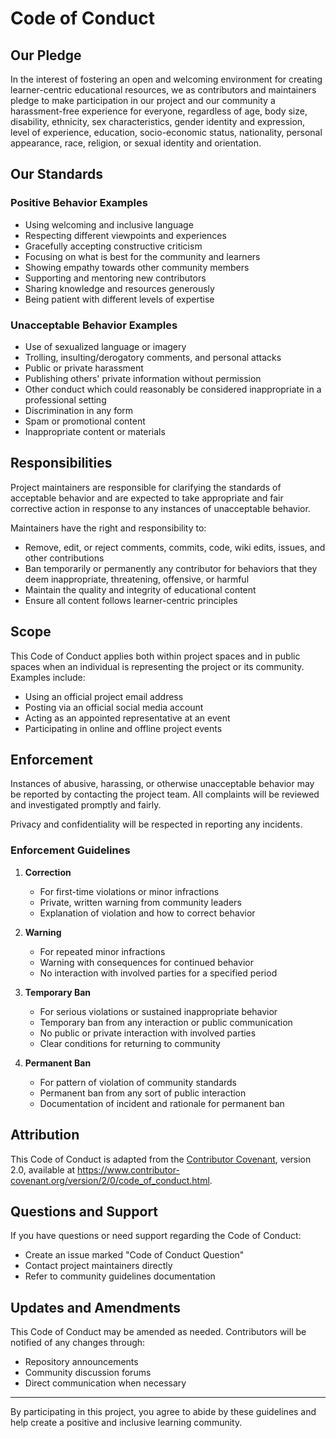 # Code of Conduct

## Our Pledge

In the interest of fostering an open and welcoming environment for creating learner-centric educational resources, we as contributors and maintainers pledge to make participation in our project and our community a harassment-free experience for everyone, regardless of age, body size, disability, ethnicity, sex characteristics, gender identity and expression, level of experience, education, socio-economic status, nationality, personal appearance, race, religion, or sexual identity and orientation.

## Our Standards

### Positive Behavior Examples

* Using welcoming and inclusive language
* Respecting different viewpoints and experiences
* Gracefully accepting constructive criticism
* Focusing on what is best for the community and learners
* Showing empathy towards other community members
* Supporting and mentoring new contributors
* Sharing knowledge and resources generously
* Being patient with different levels of expertise

### Unacceptable Behavior Examples

* Use of sexualized language or imagery
* Trolling, insulting/derogatory comments, and personal attacks
* Public or private harassment
* Publishing others' private information without permission
* Other conduct which could reasonably be considered inappropriate in a professional setting
* Discrimination in any form
* Spam or promotional content
* Inappropriate content or materials

## Responsibilities

Project maintainers are responsible for clarifying the standards of acceptable behavior and are expected to take appropriate and fair corrective action in response to any instances of unacceptable behavior.

Maintainers have the right and responsibility to:
* Remove, edit, or reject comments, commits, code, wiki edits, issues, and other contributions
* Ban temporarily or permanently any contributor for behaviors that they deem inappropriate, threatening, offensive, or harmful
* Maintain the quality and integrity of educational content
* Ensure all content follows learner-centric principles

## Scope

This Code of Conduct applies both within project spaces and in public spaces when an individual is representing the project or its community. Examples include:
* Using an official project email address
* Posting via an official social media account
* Acting as an appointed representative at an event
* Participating in online and offline project events

## Enforcement

Instances of abusive, harassing, or otherwise unacceptable behavior may be reported by contacting the project team. All complaints will be reviewed and investigated promptly and fairly.

Privacy and confidentiality will be respected in reporting any incidents.

### Enforcement Guidelines

1. **Correction**
   * For first-time violations or minor infractions
   * Private, written warning from community leaders
   * Explanation of violation and how to correct behavior

2. **Warning**
   * For repeated minor infractions
   * Warning with consequences for continued behavior
   * No interaction with involved parties for a specified period

3. **Temporary Ban**
   * For serious violations or sustained inappropriate behavior
   * Temporary ban from any interaction or public communication
   * No public or private interaction with involved parties
   * Clear conditions for returning to community

4. **Permanent Ban**
   * For pattern of violation of community standards
   * Permanent ban from any sort of public interaction
   * Documentation of incident and rationale for permanent ban

## Attribution

This Code of Conduct is adapted from the [Contributor Covenant](https://www.contributor-covenant.org/), version 2.0, available at https://www.contributor-covenant.org/version/2/0/code_of_conduct.html.

## Questions and Support

If you have questions or need support regarding the Code of Conduct:
* Create an issue marked "Code of Conduct Question"
* Contact project maintainers directly
* Refer to community guidelines documentation

## Updates and Amendments

This Code of Conduct may be amended as needed. Contributors will be notified of any changes through:
* Repository announcements
* Community discussion forums
* Direct communication when necessary

---

By participating in this project, you agree to abide by these guidelines and help create a positive and inclusive learning community.